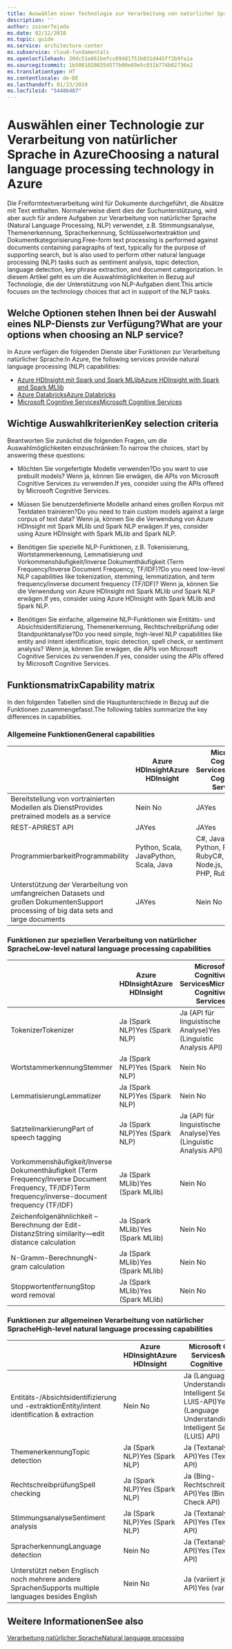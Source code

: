 ```yaml
---
title: Auswählen einer Technologie zur Verarbeitung von natürlicher Sprache
description: ''
author: zoinerTejada
ms.date: 02/12/2018
ms.topic: guide
ms.service: architecture-center
ms.subservice: cloud-fundamentals
ms.openlocfilehash: 20dc51e661befcc09dd1751b031d445ff2b9fa1a
ms.sourcegitcommit: 1b50810208354577b00e89e5c031b774b02736e2
ms.translationtype: HT
ms.contentlocale: de-DE
ms.lasthandoff: 01/23/2019
ms.locfileid: "54486487"
---
```

# <a name="choosing-a-natural-language-processing-technology-in-azure"></a><span data-ttu-id="acdcd-102">Auswählen einer Technologie zur Verarbeitung von natürlicher Sprache in Azure</span><span class="sxs-lookup"><span data-stu-id="acdcd-102">Choosing a natural language processing technology in Azure</span></span>

<span data-ttu-id="acdcd-103">Die Freiformtextverarbeitung wird für Dokumente durchgeführt, die Absätze mit Text enthalten. Normalerweise dient dies der Suchunterstützung, wird aber auch für andere Aufgaben zur Verarbeitung von natürlicher Sprache (Natural Language Processing, NLP) verwendet, z.B. Stimmungsanalyse, Themenerkennung, Spracherkennung, Schlüsselwortextraktion und Dokumentkategorisierung.</span><span class="sxs-lookup"><span data-stu-id="acdcd-103">Free-form text processing is performed against documents containing paragraphs of text, typically for the purpose of supporting search, but is also used to perform other natural language processing (NLP) tasks such as sentiment analysis, topic detection, language detection, key phrase extraction, and document categorization.</span></span> <span data-ttu-id="acdcd-104">In diesem Artikel geht es um die Auswahlmöglichkeiten in Bezug auf Technologie, die der Unterstützung von NLP-Aufgaben dient.</span><span class="sxs-lookup"><span data-stu-id="acdcd-104">This article focuses on the technology choices that act in support of the NLP tasks.</span></span>

<!-- markdownlint-disable MD026 -->

## <a name="what-are-your-options-when-choosing-an-nlp-service"></a><span data-ttu-id="acdcd-105">Welche Optionen stehen Ihnen bei der Auswahl eines NLP-Diensts zur Verfügung?</span><span class="sxs-lookup"><span data-stu-id="acdcd-105">What are your options when choosing an NLP service?</span></span>

<!-- markdownlint-enable MD026 -->

<span data-ttu-id="acdcd-106">In Azure verfügen die folgenden Dienste über Funktionen zur Verarbeitung natürlicher Sprache:</span><span class="sxs-lookup"><span data-stu-id="acdcd-106">In Azure, the following services provide natural language processing (NLP) capabilities:</span></span>

- [<span data-ttu-id="acdcd-107">Azure HDInsight mit Spark und Spark MLlib</span><span class="sxs-lookup"><span data-stu-id="acdcd-107">Azure HDInsight with Spark and Spark MLlib</span></span>](/azure/hdinsight/spark/apache-spark-overview)
- [<span data-ttu-id="acdcd-108">Azure Databricks</span><span class="sxs-lookup"><span data-stu-id="acdcd-108">Azure Databricks</span></span>](/azure/azure-databricks/what-is-azure-databricks)
- [<span data-ttu-id="acdcd-109">Microsoft Cognitive Services</span><span class="sxs-lookup"><span data-stu-id="acdcd-109">Microsoft Cognitive Services</span></span>](/azure/cognitive-services/welcome)

## <a name="key-selection-criteria"></a><span data-ttu-id="acdcd-110">Wichtige Auswahlkriterien</span><span class="sxs-lookup"><span data-stu-id="acdcd-110">Key selection criteria</span></span>

<span data-ttu-id="acdcd-111">Beantworten Sie zunächst die folgenden Fragen, um die Auswahlmöglichkeiten einzuschränken:</span><span class="sxs-lookup"><span data-stu-id="acdcd-111">To narrow the choices, start by answering these questions:</span></span>

- <span data-ttu-id="acdcd-112">Möchten Sie vorgefertigte Modelle verwenden?</span><span class="sxs-lookup"><span data-stu-id="acdcd-112">Do you want to use prebuilt models?</span></span> <span data-ttu-id="acdcd-113">Wenn ja, können Sie erwägen, die APIs von Microsoft Cognitive Services zu verwenden.</span><span class="sxs-lookup"><span data-stu-id="acdcd-113">If yes, consider using the APIs offered by Microsoft Cognitive Services.</span></span>

- <span data-ttu-id="acdcd-114">Müssen Sie benutzerdefinierte Modelle anhand eines großen Korpus mit Textdaten trainieren?</span><span class="sxs-lookup"><span data-stu-id="acdcd-114">Do you need to train custom models against a large corpus of text data?</span></span> <span data-ttu-id="acdcd-115">Wenn ja, können Sie die Verwendung von Azure HDInsight mit Spark MLlib und Spark NLP erwägen.</span><span class="sxs-lookup"><span data-stu-id="acdcd-115">If yes, consider using Azure HDInsight with Spark MLlib and Spark NLP.</span></span>

- <span data-ttu-id="acdcd-116">Benötigen Sie spezielle NLP-Funktionen, z.B. Tokenisierung, Wortstammerkennung, Lemmatisierung und Vorkommenshäufigkeit/Inverse Dokumenthäufigkeit (Term Frequency/Inverse Document Frequency, TF/IDF)?</span><span class="sxs-lookup"><span data-stu-id="acdcd-116">Do you need low-level NLP capabilities like tokenization, stemming, lemmatization, and term frequency/inverse document frequency (TF/IDF)?</span></span> <span data-ttu-id="acdcd-117">Wenn ja, können Sie die Verwendung von Azure HDInsight mit Spark MLlib und Spark NLP erwägen.</span><span class="sxs-lookup"><span data-stu-id="acdcd-117">If yes, consider using Azure HDInsight with Spark MLlib and Spark NLP.</span></span>

- <span data-ttu-id="acdcd-118">Benötigen Sie einfache, allgemeine NLP-Funktionen wie Entitäts- und Absichtsidentifizierung, Themenerkennung, Rechtschreibprüfung oder Standpunktanalyse?</span><span class="sxs-lookup"><span data-stu-id="acdcd-118">Do you need simple, high-level NLP capabilities like entity and intent identification, topic detection, spell check, or sentiment analysis?</span></span> <span data-ttu-id="acdcd-119">Wenn ja, können Sie erwägen, die APIs von Microsoft Cognitive Services zu verwenden.</span><span class="sxs-lookup"><span data-stu-id="acdcd-119">If yes, consider using the APIs offered by Microsoft Cognitive Services.</span></span>

## <a name="capability-matrix"></a><span data-ttu-id="acdcd-120">Funktionsmatrix</span><span class="sxs-lookup"><span data-stu-id="acdcd-120">Capability matrix</span></span>

<span data-ttu-id="acdcd-121">In den folgenden Tabellen sind die Hauptunterschiede in Bezug auf die Funktionen zusammengefasst.</span><span class="sxs-lookup"><span data-stu-id="acdcd-121">The following tables summarize the key differences in capabilities.</span></span>

### <a name="general-capabilities"></a><span data-ttu-id="acdcd-122">Allgemeine Funktionen</span><span class="sxs-lookup"><span data-stu-id="acdcd-122">General capabilities</span></span>

| | <span data-ttu-id="acdcd-123">Azure HDInsight</span><span class="sxs-lookup"><span data-stu-id="acdcd-123">Azure HDInsight</span></span> | <span data-ttu-id="acdcd-124">Microsoft Cognitive Services</span><span class="sxs-lookup"><span data-stu-id="acdcd-124">Microsoft Cognitive Services</span></span> |
| --- | --- | --- |
| <span data-ttu-id="acdcd-125">Bereitstellung von vortrainierten Modellen als Dienst</span><span class="sxs-lookup"><span data-stu-id="acdcd-125">Provides pretrained models as a service</span></span> | <span data-ttu-id="acdcd-126">Nein </span><span class="sxs-lookup"><span data-stu-id="acdcd-126">No</span></span> | <span data-ttu-id="acdcd-127">JA</span><span class="sxs-lookup"><span data-stu-id="acdcd-127">Yes</span></span> |
| <span data-ttu-id="acdcd-128">REST-API</span><span class="sxs-lookup"><span data-stu-id="acdcd-128">REST API</span></span> | <span data-ttu-id="acdcd-129">JA</span><span class="sxs-lookup"><span data-stu-id="acdcd-129">Yes</span></span> | <span data-ttu-id="acdcd-130">JA</span><span class="sxs-lookup"><span data-stu-id="acdcd-130">Yes</span></span> |
| <span data-ttu-id="acdcd-131">Programmierbarkeit</span><span class="sxs-lookup"><span data-stu-id="acdcd-131">Programmability</span></span> | <span data-ttu-id="acdcd-132">Python, Scala, Java</span><span class="sxs-lookup"><span data-stu-id="acdcd-132">Python, Scala, Java</span></span> | <span data-ttu-id="acdcd-133">C#, Java, Node.js, Python, PHP, Ruby</span><span class="sxs-lookup"><span data-stu-id="acdcd-133">C#, Java, Node.js, Python, PHP, Ruby</span></span> |
| <span data-ttu-id="acdcd-134">Unterstützung der Verarbeitung von umfangreichen Datasets und großen Dokumenten</span><span class="sxs-lookup"><span data-stu-id="acdcd-134">Support processing of big data sets and large documents</span></span> | <span data-ttu-id="acdcd-135">JA</span><span class="sxs-lookup"><span data-stu-id="acdcd-135">Yes</span></span> | <span data-ttu-id="acdcd-136">Nein </span><span class="sxs-lookup"><span data-stu-id="acdcd-136">No</span></span> |

### <a name="low-level-natural-language-processing-capabilities"></a><span data-ttu-id="acdcd-137">Funktionen zur speziellen Verarbeitung von natürlicher Sprache</span><span class="sxs-lookup"><span data-stu-id="acdcd-137">Low-level natural language processing capabilities</span></span>

| | <span data-ttu-id="acdcd-138">Azure HDInsight</span><span class="sxs-lookup"><span data-stu-id="acdcd-138">Azure HDInsight</span></span> | <span data-ttu-id="acdcd-139">Microsoft Cognitive Services</span><span class="sxs-lookup"><span data-stu-id="acdcd-139">Microsoft Cognitive Services</span></span> |  
| --- | --- | --- |
| <span data-ttu-id="acdcd-140">Tokenizer</span><span class="sxs-lookup"><span data-stu-id="acdcd-140">Tokenizer</span></span> | <span data-ttu-id="acdcd-141">Ja (Spark NLP)</span><span class="sxs-lookup"><span data-stu-id="acdcd-141">Yes (Spark NLP)</span></span> | <span data-ttu-id="acdcd-142">Ja (API für linguistische Analyse)</span><span class="sxs-lookup"><span data-stu-id="acdcd-142">Yes (Linguistic Analysis API)</span></span> |
| <span data-ttu-id="acdcd-143">Wortstammerkennung</span><span class="sxs-lookup"><span data-stu-id="acdcd-143">Stemmer</span></span> | <span data-ttu-id="acdcd-144">Ja (Spark NLP)</span><span class="sxs-lookup"><span data-stu-id="acdcd-144">Yes (Spark NLP)</span></span> | <span data-ttu-id="acdcd-145">Nein </span><span class="sxs-lookup"><span data-stu-id="acdcd-145">No</span></span> |
| <span data-ttu-id="acdcd-146">Lemmatisierung</span><span class="sxs-lookup"><span data-stu-id="acdcd-146">Lemmatizer</span></span> | <span data-ttu-id="acdcd-147">Ja (Spark NLP)</span><span class="sxs-lookup"><span data-stu-id="acdcd-147">Yes (Spark NLP)</span></span> | <span data-ttu-id="acdcd-148">Nein </span><span class="sxs-lookup"><span data-stu-id="acdcd-148">No</span></span> |
| <span data-ttu-id="acdcd-149">Satzteilmarkierung</span><span class="sxs-lookup"><span data-stu-id="acdcd-149">Part of speech tagging</span></span> | <span data-ttu-id="acdcd-150">Ja (Spark NLP)</span><span class="sxs-lookup"><span data-stu-id="acdcd-150">Yes (Spark NLP)</span></span> | <span data-ttu-id="acdcd-151">Ja (API für linguistische Analyse)</span><span class="sxs-lookup"><span data-stu-id="acdcd-151">Yes (Linguistic Analysis API)</span></span> |
| <span data-ttu-id="acdcd-152">Vorkommenshäufigkeit/Inverse Dokumenthäufigkeit (Term Frequency/Inverse Document Frequency, TF/IDF)</span><span class="sxs-lookup"><span data-stu-id="acdcd-152">Term frequency/inverse-document frequency (TF/IDF)</span></span> | <span data-ttu-id="acdcd-153">Ja (Spark MLlib)</span><span class="sxs-lookup"><span data-stu-id="acdcd-153">Yes (Spark MLlib)</span></span> | <span data-ttu-id="acdcd-154">Nein </span><span class="sxs-lookup"><span data-stu-id="acdcd-154">No</span></span> |
| <span data-ttu-id="acdcd-155">Zeichenfolgenähnlichkeit – Berechnung der Edit-Distanz</span><span class="sxs-lookup"><span data-stu-id="acdcd-155">String similarity&mdash;edit distance calculation</span></span> | <span data-ttu-id="acdcd-156">Ja (Spark MLlib)</span><span class="sxs-lookup"><span data-stu-id="acdcd-156">Yes (Spark MLlib)</span></span> | <span data-ttu-id="acdcd-157">Nein </span><span class="sxs-lookup"><span data-stu-id="acdcd-157">No</span></span> |
| <span data-ttu-id="acdcd-158">N-Gramm-Berechnung</span><span class="sxs-lookup"><span data-stu-id="acdcd-158">N-gram calculation</span></span> | <span data-ttu-id="acdcd-159">Ja (Spark MLlib)</span><span class="sxs-lookup"><span data-stu-id="acdcd-159">Yes (Spark MLlib)</span></span> | <span data-ttu-id="acdcd-160">Nein </span><span class="sxs-lookup"><span data-stu-id="acdcd-160">No</span></span> |
| <span data-ttu-id="acdcd-161">Stoppwortentfernung</span><span class="sxs-lookup"><span data-stu-id="acdcd-161">Stop word removal</span></span> | <span data-ttu-id="acdcd-162">Ja (Spark MLlib)</span><span class="sxs-lookup"><span data-stu-id="acdcd-162">Yes (Spark MLlib)</span></span> | <span data-ttu-id="acdcd-163">Nein </span><span class="sxs-lookup"><span data-stu-id="acdcd-163">No</span></span> |

### <a name="high-level-natural-language-processing-capabilities"></a><span data-ttu-id="acdcd-164">Funktionen zur allgemeinen Verarbeitung von natürlicher Sprache</span><span class="sxs-lookup"><span data-stu-id="acdcd-164">High-level natural language processing capabilities</span></span>

| | <span data-ttu-id="acdcd-165">Azure HDInsight</span><span class="sxs-lookup"><span data-stu-id="acdcd-165">Azure HDInsight</span></span> | <span data-ttu-id="acdcd-166">Microsoft Cognitive Services</span><span class="sxs-lookup"><span data-stu-id="acdcd-166">Microsoft Cognitive Services</span></span> |
| --- | --- | --- |
| <span data-ttu-id="acdcd-167">Entitäts-/Absichtsidentifizierung und -extraktion</span><span class="sxs-lookup"><span data-stu-id="acdcd-167">Entity/intent identification & extraction</span></span> | <span data-ttu-id="acdcd-168">Nein </span><span class="sxs-lookup"><span data-stu-id="acdcd-168">No</span></span> | <span data-ttu-id="acdcd-169">Ja (Language Understanding Intelligent Service-API, LUIS-API)</span><span class="sxs-lookup"><span data-stu-id="acdcd-169">Yes (Language Understanding Intelligent Service (LUIS) API)</span></span> |
| <span data-ttu-id="acdcd-170">Themenerkennung</span><span class="sxs-lookup"><span data-stu-id="acdcd-170">Topic detection</span></span> | <span data-ttu-id="acdcd-171">Ja (Spark NLP)</span><span class="sxs-lookup"><span data-stu-id="acdcd-171">Yes (Spark NLP)</span></span> | <span data-ttu-id="acdcd-172">Ja (Textanalyse-API)</span><span class="sxs-lookup"><span data-stu-id="acdcd-172">Yes (Text Analytics API)</span></span> |
| <span data-ttu-id="acdcd-173">Rechtschreibprüfung</span><span class="sxs-lookup"><span data-stu-id="acdcd-173">Spell checking</span></span> | <span data-ttu-id="acdcd-174">Ja (Spark NLP)</span><span class="sxs-lookup"><span data-stu-id="acdcd-174">Yes (Spark NLP)</span></span> | <span data-ttu-id="acdcd-175">Ja (Bing-Rechtschreibprüfungs-API)</span><span class="sxs-lookup"><span data-stu-id="acdcd-175">Yes (Bing Spell Check API)</span></span> |
| <span data-ttu-id="acdcd-176">Stimmungsanalyse</span><span class="sxs-lookup"><span data-stu-id="acdcd-176">Sentiment analysis</span></span> | <span data-ttu-id="acdcd-177">Ja (Spark NLP)</span><span class="sxs-lookup"><span data-stu-id="acdcd-177">Yes (Spark NLP)</span></span> | <span data-ttu-id="acdcd-178">Ja (Textanalyse-API)</span><span class="sxs-lookup"><span data-stu-id="acdcd-178">Yes (Text Analytics API)</span></span> |
| <span data-ttu-id="acdcd-179">Spracherkennung</span><span class="sxs-lookup"><span data-stu-id="acdcd-179">Language detection</span></span> | <span data-ttu-id="acdcd-180">Nein </span><span class="sxs-lookup"><span data-stu-id="acdcd-180">No</span></span> | <span data-ttu-id="acdcd-181">Ja (Textanalyse-API)</span><span class="sxs-lookup"><span data-stu-id="acdcd-181">Yes (Text Analytics API)</span></span> |
| <span data-ttu-id="acdcd-182">Unterstützt neben Englisch noch mehrere andere Sprachen</span><span class="sxs-lookup"><span data-stu-id="acdcd-182">Supports multiple languages besides English</span></span> | <span data-ttu-id="acdcd-183">Nein </span><span class="sxs-lookup"><span data-stu-id="acdcd-183">No</span></span> | <span data-ttu-id="acdcd-184">Ja (variiert je nach API)</span><span class="sxs-lookup"><span data-stu-id="acdcd-184">Yes (varies by API)</span></span> |

## <a name="see-also"></a><span data-ttu-id="acdcd-185">Weitere Informationen</span><span class="sxs-lookup"><span data-stu-id="acdcd-185">See also</span></span>

[<span data-ttu-id="acdcd-186">Verarbeitung natürlicher Sprache</span><span class="sxs-lookup"><span data-stu-id="acdcd-186">Natural language processing</span></span>](../scenarios/natural-language-processing.md)
